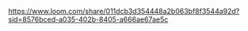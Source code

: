 https://www.loom.com/share/011dcb3d354448a2b063bf8f3544a92d?sid=8576bced-a035-402b-8405-a666ae67ae5c
